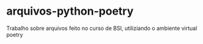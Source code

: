 # arquivos-python-poetry
Trabalho sobre arquivos feito no curso de BSI, utiliziando o ambiente virtual poetry
